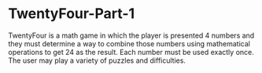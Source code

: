 # TwentyFour-Part-1
TwentyFour is a math game in which the player is presented 4 numbers and they must determine a way to combine those numbers using mathematical operations to get 24 as the result. Each number must be used exactly once. The user may play a variety of puzzles and difficulties.
